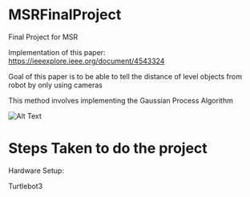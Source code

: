 # MSRFinalProject
Final Project for MSR

Implementation of this paper: https://ieeexplore.ieee.org/document/4543324

Goal of this paper is to be able to tell the distance of level objects from robot by only using cameras

This method involves implementing the Gaussian Process Algorithm

![Alt Text](Path_to_image)
<h1> Steps Taken to do the project</h1>

Hardware Setup:

Turtlebot3 


